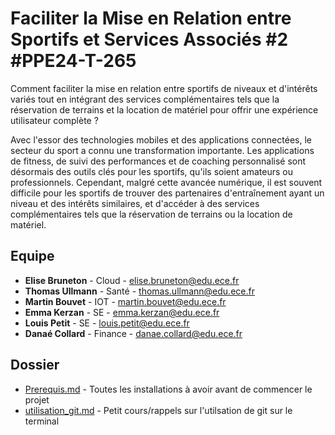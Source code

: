 # Faciliter la Mise en Relation entre Sportifs et Services Associés #2 #PPE24-T-265

Comment faciliter la mise en relation entre sportifs de niveaux et d'intérêts variés tout en intégrant des services complémentaires tels que la réservation de terrains et la location de matériel pour offrir une expérience utilisateur complète ?

Avec l'essor des technologies mobiles et des applications connectées, le secteur du sport a connu une transformation importante. Les applications de fitness, de suivi des performances et de coaching personnalisé sont désormais des outils clés pour les sportifs, qu'ils soient amateurs ou professionnels. Cependant, malgré cette avancée numérique, il est souvent difficile pour les sportifs de trouver des partenaires d'entraînement ayant un niveau et des intérêts similaires, et d'accéder à des services complémentaires tels que la réservation de terrains ou la location de matériel.

## Equipe
- **Elise Bruneton** - Cloud - elise.bruneton@edu.ece.fr
- **Thomas Ullmann** - Santé - thomas.ullmann@edu.ece.fr
- **Martin Bouvet** - IOT - martin.bouvet@edu.ece.fr
- **Emma Kerzan** - SE - emma.kerzan@edu.ece.fr
- **Louis Petit** - SE - louis.petit@edu.ece.fr
- **Danaé Collard** - Finance - danae.collard@edu.ece.fr

## Dossier
- [Prerequis.md](https://github.com/EliseBrn/PPE_ING4/blob/main/documentation/prerequis.md) - Toutes les installations à avoir avant de commencer le projet
- [utilisation_git.md](https://github.com/EliseBrn/PPE_ING4/blob/main/documentation/utilisation_git.md) - Petit cours/rappels sur l'utilsation de git sur le terminal
